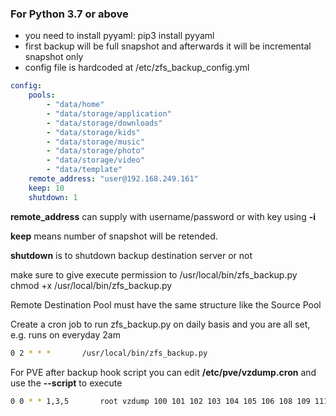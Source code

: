 ### For Python 3.7 or above

* you need to install pyyaml: pip3 install pyyaml
* first backup will be full snapshot and afterwards it will be incremental snapshot only
* config file is hardcoded at /etc/zfs_backup_config.yml

``` YAML
config:
    pools:
        - "data/home"
        - "data/storage/application"
        - "data/storage/downloads"
        - "data/storage/kids"
        - "data/storage/music"
        - "data/storage/photo"
        - "data/storage/video"
        - "data/template"
    remote_address: "user@192.168.249.161"
    keep: 10
    shutdown: 1
```
**remote_address** can supply with username/password or with key using **-i**

**keep** means number of snapshot will be retended.

**shutdown** is to shutdown backup destination server or not

make sure to give execute permission to /usr/local/bin/zfs_backup.py  chmod +x /usr/local/bin/zfs_backup.py

Remote Destination Pool must have the same structure like the Source Pool

Create a cron job to run zfs_backup.py on daily basis and you are all set, e.g. runs on everyday 2am
``` BASH
0 2 * * *       /usr/local/bin/zfs_backup.py
```
For PVE after backup hook script you can edit **/etc/pve/vzdump.cron** and use the **--script**  to execute
``` BASH
0 0 * * 1,3,5       root vzdump 100 101 102 103 104 105 106 108 109 111 114 115 118 253 --quiet 1 --storage pbs --mailnotification failure --mode snapshot --script /usr/local/bin/zfs_backup.py
```
